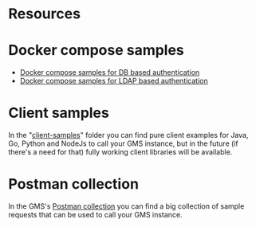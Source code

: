 # Resources
# Docker compose samples
- [Docker compose samples for DB based authentication](https://github.com/peter-szrnka/give-my-secret/tree/main/batch-files/db-authentication)
- [Docker compose samples for LDAP based authentication](https://github.com/peter-szrnka/give-my-secret/tree/main/batch-files/ldap-authentication)

# Client samples 
In the "[client-samples](https://github.com/peter-szrnka/give-my-secret/tree/main/client-samples)" folder you can find pure client examples for Java, Go, Python and NodeJs to call your GMS instance, but in the future (if there's a need for that) fully working client libraries will be available.

# Postman collection
In the GMS's [Postman collection](https://github.com/peter-szrnka/give-my-secret/tree/main/postman) you can find a big collection of sample requests that can be used to call your GMS instance.
